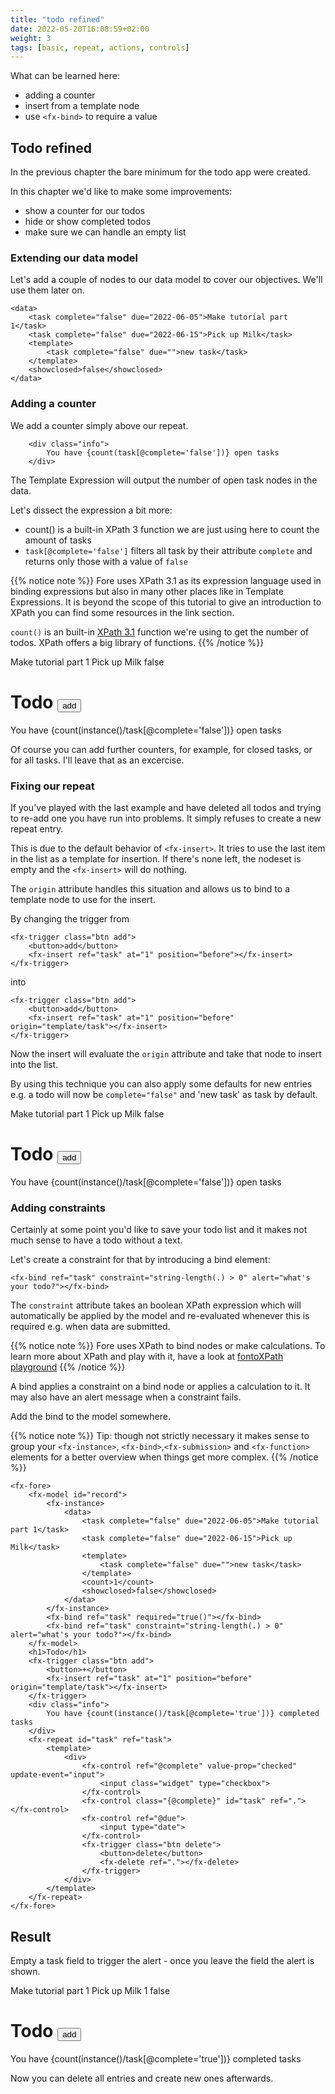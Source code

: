 ```yaml
---
title: "todo refined"
date: 2022-05-20T16:08:59+02:00
weight: 3
tags: [basic, repeat, actions, controls]
---
```




What can be learned here:
* adding a counter
* insert from a template node
* use `<fx-bind>` to require a value

## Todo refined

In the previous chapter the bare minimum for the todo app were created.

In this chapter we'd like to make some improvements:
* show a counter for our todos
* hide or show completed todos
* make sure we can handle an empty list

### Extending our data model

Let's add a couple of nodes to our data model to cover our objectives. We'll use them later on.

```
<data>
    <task complete="false" due="2022-06-05">Make tutorial part 1</task>
    <task complete="false" due="2022-06-15">Pick up Milk</task>
    <template>
        <task complete="false" due="">new task</task>
    </template>
    <showclosed>false</showclosed>
</data>
```

### Adding a counter

We add a counter simply above our repeat.

```
    <div class="info">
        You have {count(task[@complete='false'])} open tasks
    </div>
```

The Template Expression will output the number of open task nodes in the data.

Let's dissect the expression a bit more:
* count() is a built-in XPath 3 function we are just using here to count the amount of tasks
* `task[@complete='false']` filters all task by their attribute `complete` and returns only those with a value of `false`


{{% notice note %}}
Fore uses XPath 3.1 as its expression language used in binding expressions but also in many other 
places like in Template Expressions.  It is beyond the scope of this tutorial to give an introduction 
to XPath you can find some resources in the link section. 

`count()` is an built-in [XPath 3.1](https://www.w3.org/TR/xpath-31/) function we're using to get the number of todos. XPath
offers a big library of functions. 
{{% /notice %}}

<fx-fore id="todo">
    <fx-model id="record">
        <fx-instance>
            <data>
                <task complete="false" due="2022-06-05">Make tutorial part 1</task>
                <task complete="false" due="2022-06-15">Pick up Milk</task>
                <template>
                    <task complete="false" due="">new task</task>
                </template>
                <showclosed>false</showclosed>
            </data>
        </fx-instance>
    </fx-model>
    <h1>Todo
        <fx-trigger class="btn add">
            <button>add</button>
            <fx-insert ref="task" at="1" position="before"></fx-insert>
            <fx-refresh></fx-refresh>
        </fx-trigger>
    </h1>
    <div class="info">
        You have {count(instance()/task[@complete='false'])} open tasks
    </div>
    <fx-repeat id="task" ref="task">
        <template>
            <div>
                <fx-control ref="@complete" value-prop="checked" update-event="input">
                    <input class="widget" type="checkbox">
                </fx-control>
                <fx-control class="{@complete}" id="task" ref="."></fx-control>
                <fx-control ref="@due">
                    <input type="date">
                </fx-control>
                <fx-trigger class="btn delete">
                    <button>delete</button>
                    <fx-delete ref="."></fx-delete>
                </fx-trigger>
            </div>
        </template>
    </fx-repeat>
</fx-fore>

Of course you can add further counters, for example, for closed tasks, or for all tasks. I'll leave that as an excercise.

### Fixing our repeat

If you've played with the last example and have deleted all 
todos and trying to re-add one you have run into problems. It simply refuses
to create a new repeat entry.

This is due to the default behavior of `<fx-insert>`. It tries to use
the last item in the list as a template for insertion. If there's none left,
the nodeset is empty and the `<fx-insert>` will do nothing.

The `origin` attribute handles this situation and allows us to bind to a template
node to use for the insert.



By changing the trigger from 

```
<fx-trigger class="btn add">
    <button>add</button>
    <fx-insert ref="task" at="1" position="before"></fx-insert>
</fx-trigger>
```

into

```
<fx-trigger class="btn add">
    <button>add</button>
    <fx-insert ref="task" at="1" position="before" origin="template/task"></fx-insert>
</fx-trigger>
```

Now the insert will evaluate the `origin` attribute and take that node
to insert into the list.

By using this technique you can also apply some defaults for new entries e.g. 
a todo will now be `complete="false"` and 'new task' as task by default.

<fx-fore id="todo">
    <fx-model id="record">
        <fx-instance>
            <data>
                <task complete="false" due="2022-06-05">Make tutorial part 1</task>
                <task complete="false" due="2022-06-15">Pick up Milk</task>
                <template>
                    <task complete="false" due="">new task</task>
                </template>
                <showclosed>false</showclosed>
            </data>
        </fx-instance>
    </fx-model>
    <h1>Todo
        <fx-trigger class="btn add">
            <button>add</button>
            <fx-insert ref="task" at="1" position="before" origin="template/task"></fx-insert>
            <fx-refresh></fx-refresh>
        </fx-trigger>
    </h1>
    <div class="info">
        You have {count(instance()/task[@complete='false'])} open tasks
    </div>
    <fx-repeat id="task" ref="task">
        <template>
            <div>
                <fx-control ref="@complete" value-prop="checked" update-event="input">
                    <input class="widget" type="checkbox">
                </fx-control>
                <fx-control class="{@complete}" id="task" ref="."></fx-control>
                <fx-control ref="@due">
                    <input type="date">
                </fx-control>
                <fx-trigger class="btn delete">
                    <button>delete</button>
                    <fx-delete ref="."></fx-delete>
                </fx-trigger>
            </div>
        </template>
    </fx-repeat>
</fx-fore>


### Adding constraints

Certainly at some point you'd like to save your todo list and it makes not much
sense to have a todo without a text.

Let's create a constraint for that by introducing a bind element:
```
<fx-bind ref="task" constraint="string-length(.) > 0" alert="what's your todo?"></fx-bind>
```

The `constraint` attribute takes an boolean XPath expression which will 
automatically be applied by the model and re-evaluated whenever this is required e.g. when
data are submitted.

{{% notice note %}}
Fore uses XPath to bind nodes or make calculations. To learn more about XPath and play with it, have a look
at <a href="https://xpath.playground.fontoxml.com/" target="_blank">fontoXPath playground</a>
{{% /notice %}}

A bind applies a constraint on a bind node or applies a calculation to it. It may also have an alert 
message when a constraint fails.

Add the bind to the model somewhere.

{{% notice note %}}
Tip: though not strictly necessary it makes sense to group your `<fx-instance>`, 
`<fx-bind>`,`<fx-submission>` and `<fx-function>` elements for a better
overview when things get more complex.
{{% /notice %}}


```
<fx-fore>
    <fx-model id="record">
        <fx-instance>
            <data>
                <task complete="false" due="2022-06-05">Make tutorial part 1</task>
                <task complete="false" due="2022-06-15">Pick up Milk</task>
                <template>
                    <task complete="false" due="">new task</task>
                </template>
                <count>1</count>
                <showclosed>false</showclosed>
            </data>
        </fx-instance>
        <fx-bind ref="task" required="true()"></fx-bind>
        <fx-bind ref="task" constraint="string-length(.) > 0" alert="what's your todo?"></fx-bind>
    </fx-model>
    <h1>Todo</h1>
    <fx-trigger class="btn add">
        <button>+</button>
        <fx-insert ref="task" at="1" position="before" origin="template/task"></fx-insert>
    </fx-trigger>
    <div class="info">
        You have {count(instance()/task[@complete='true'])} completed tasks
    </div>
    <fx-repeat id="task" ref="task">
        <template>
            <div>
                <fx-control ref="@complete" value-prop="checked" update-event="input">
                    <input class="widget" type="checkbox">
                </fx-control>
                <fx-control class="{@complete}" id="task" ref="."></fx-control>
                <fx-control ref="@due">
                    <input type="date">
                </fx-control>
                <fx-trigger class="btn delete">
                    <button>delete</button>
                    <fx-delete ref="."></fx-delete>
                </fx-trigger>
            </div>
        </template>
    </fx-repeat>
</fx-fore>
```

## Result

Empty a task field to trigger the alert - once you leave the field the alert is shown.

<fx-fore id="todo">
    <fx-model id="record">
        <fx-instance>
            <data>
                <task complete="false" due="2022-06-05">Make tutorial part 1</task>
                <task complete="false" due="2022-06-15">Pick up Milk</task>
                <template>
                    <task complete="false" due="">new task</task>
                </template>
                <count>1</count>
                <showclosed>false</showclosed>
            </data>
        </fx-instance>
        <fx-bind ref="task" constraint="string-length(.) > 0" alert="what's your todo?"></fx-bind>
    </fx-model>
    <h1>Todo
        <fx-trigger class="btn add">
            <button>add</button>
            <fx-insert ref="task" at="1" position="before" origin="template/task"></fx-insert>
            <fx-refresh></fx-refresh>
        </fx-trigger>
    </h1>
    <div class="info">
        You have {count(instance()/task[@complete='true'])} completed tasks
    </div>
    <fx-repeat id="task" ref="task">
        <template>
            <div>
                <fx-control ref="@complete" value-prop="checked" update-event="input">
                    <input class="widget" type="checkbox">
                </fx-control>
                <fx-control class="{@complete}" id="task" ref="."></fx-control>
                <fx-control ref="@due">
                    <input type="date">
                </fx-control>
                <fx-trigger class="btn delete">
                    <button>delete</button>
                    <fx-delete ref="."></fx-delete>
                </fx-trigger>
            </div>
        </template>
    </fx-repeat>
</fx-fore>

Now you can delete all entries and create new ones afterwards.
